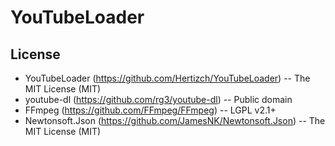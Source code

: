 # YouTubeLoader

## License
- YouTubeLoader (https://github.com/Hertizch/YouTubeLoader) -- The MIT License (MIT)
- youtube-dl (https://github.com/rg3/youtube-dl) -- Public domain
- FFmpeg (https://github.com/FFmpeg/FFmpeg) -- LGPL v2.1+
- Newtonsoft.Json (https://github.com/JamesNK/Newtonsoft.Json) -- The MIT License (MIT)
